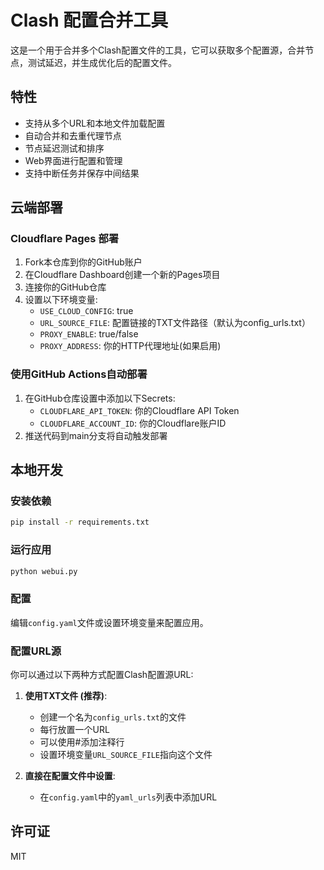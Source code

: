 # Clash 配置合并工具

这是一个用于合并多个Clash配置文件的工具，它可以获取多个配置源，合并节点，测试延迟，并生成优化后的配置文件。

## 特性

- 支持从多个URL和本地文件加载配置
- 自动合并和去重代理节点
- 节点延迟测试和排序
- Web界面进行配置和管理
- 支持中断任务并保存中间结果

## 云端部署

### Cloudflare Pages 部署

1. Fork本仓库到你的GitHub账户
2. 在Cloudflare Dashboard创建一个新的Pages项目
3. 连接你的GitHub仓库
4. 设置以下环境变量:
   - `USE_CLOUD_CONFIG`: true
   - `URL_SOURCE_FILE`: 配置链接的TXT文件路径（默认为config_urls.txt）
   - `PROXY_ENABLE`: true/false
   - `PROXY_ADDRESS`: 你的HTTP代理地址(如果启用)

### 使用GitHub Actions自动部署

1. 在GitHub仓库设置中添加以下Secrets:
   - `CLOUDFLARE_API_TOKEN`: 你的Cloudflare API Token
   - `CLOUDFLARE_ACCOUNT_ID`: 你的Cloudflare账户ID
2. 推送代码到main分支将自动触发部署

## 本地开发

### 安装依赖

```bash
pip install -r requirements.txt
```

### 运行应用

```bash
python webui.py
```

### 配置

编辑`config.yaml`文件或设置环境变量来配置应用。

### 配置URL源

你可以通过以下两种方式配置Clash配置源URL:

1. **使用TXT文件 (推荐)**: 
   - 创建一个名为`config_urls.txt`的文件
   - 每行放置一个URL
   - 可以使用#添加注释行
   - 设置环境变量`URL_SOURCE_FILE`指向这个文件

2. **直接在配置文件中设置**:
   - 在`config.yaml`中的`yaml_urls`列表中添加URL

## 许可证

MIT
